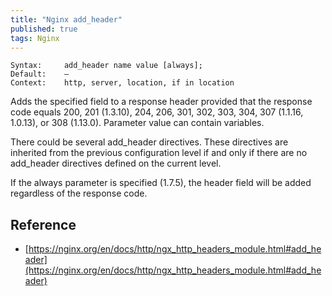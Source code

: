 ```yaml
---
title: "Nginx add_header"
published: true
tags: Nginx
---
```


```
Syntax:		add_header name value [always];
Default:	—
Context:	http, server, location, if in location
```

Adds the specified field to a response header provided that the response code equals 200, 201 (1.3.10), 204, 206, 301, 302, 303, 304, 307 (1.1.16, 1.0.13), or 308 (1.13.0). Parameter value can contain variables.

There could be several add_header directives. These directives are inherited from the previous configuration level if and only if there are no add_header directives defined on the current level.

If the always parameter is specified (1.7.5), the header field will be added regardless of the response code.

## Reference

- [https://nginx.org/en/docs/http/ngx_http_headers_module.html#add_header](https://nginx.org/en/docs/http/ngx_http_headers_module.html#add_header)